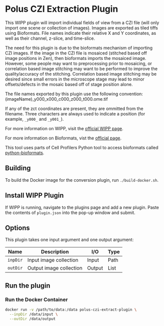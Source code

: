 # Polus CZI Extraction Plugin

This WIPP plugin will import individual fields of view from a CZI file (will only import one scene or collection of images). Images are exported as tiled tiffs using Bioformats. File names indicate their relative X and Y coordinates, as well as their channel, z-slice, and time-slice.

The need for this plugin is due to the bioformats mechanism of importing CZI images. If the image in the CZI file is mosaiced (stitched based off image positions in Zen), then bioformats imports the mosaiced image. However, some people may want to preprocessing prior to mosaicing, or correlation based image stitching may want to be performed to improve the quality/accuracy of the stitching. Correlation based image stitching may be desired since small errors in the microscope stage may lead to minor offsets/defects in the mosaic based off of stage position alone.

The file names exported by this plugin use the following convention:
(imageName)_y000_x000_c000_z000_t000.ome.tif

If any of the zct coordinates are present, they are ommitted from the filename. Three characters are always used to indicate a position (for example, `_y000_` and `_y001_`).

For more information on WIPP, visit the [official WIPP page](https://isg.nist.gov/deepzoomweb/software/wipp).

For more information on Bioformats, vist the [official page](https://www.openmicroscopy.org/bio-formats/).

This tool uses parts of Cell Profilers Python tool to access bioformats called [python-bioformats](https://github.com/CellProfiler/python-bioformats).

## Building

To build the Docker image for the conversion plugin, run
`./build-docker.sh`.

## Install WIPP Plugin

If WIPP is running, navigate to the plugins page and add a new plugin. Paste the contents of `plugin.json` into the pop-up window and submit.

## Options

This plugin takes one input argument and one output argument:

| Name       | Description             | I/O    | Type |
|------------|-------------------------|--------|------|
| `inpDir`   | Input image collection  | Input  | Path |
| `outDir`   | Output image collection | Output | List |

## Run the plugin

### Run the Docker Container

```bash
docker run -v /path/to/data:/data polus-czi-extract-plugin \
  --inpDir /data/input \
  --outDir /data/output
```
